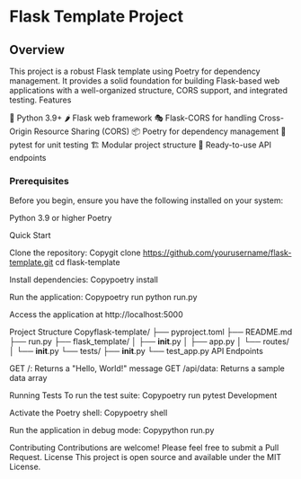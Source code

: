 # Flask Template Project

## Overview

This project is a robust Flask template using Poetry for dependency management. It provides a solid foundation for building Flask-based web applications with a well-organized structure, CORS support, and integrated testing.
Features

🐍 Python 3.9+
🌶️ Flask web framework
🎭 Flask-CORS for handling Cross-Origin Resource Sharing (CORS)
📦 Poetry for dependency management
🧪 pytest for unit testing
🏗️ Modular project structure
🚀 Ready-to-use API endpoints

### Prerequisites

Before you begin, ensure you have the following installed on your system:

Python 3.9 or higher
Poetry

Quick Start

Clone the repository:
Copygit clone https://github.com/yourusername/flask-template.git
cd flask-template

Install dependencies:
Copypoetry install

Run the application:
Copypoetry run python run.py

Access the application at http://localhost:5000

Project Structure
Copyflask-template/
├── pyproject.toml
├── README.md
├── run.py
├── flask_template/
│ ├── **init**.py
│ ├── app.py
│ └── routes/
│ └── **init**.py
└── tests/
├── **init**.py
└── test_app.py
API Endpoints

GET /: Returns a "Hello, World!" message
GET /api/data: Returns a sample data array

Running Tests
To run the test suite:
Copypoetry run pytest
Development

Activate the Poetry shell:
Copypoetry shell

Run the application in debug mode:
Copypython run.py

Contributing
Contributions are welcome! Please feel free to submit a Pull Request.
License
This project is open source and available under the MIT License.
